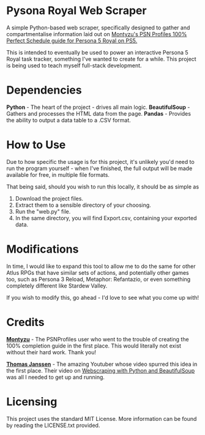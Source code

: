 # Pysona Royal Web Scraper

A simple Python-based web scraper, specifically designed to gather and compartmentalise information laid out on [Montyzu's PSN Profiles 100% Perfect Schedule guide for Persona 5 Royal on PS5.](https://psnprofiles.com/guide/11946-persona-5-royal-100-perfect-schedule#2-april)

This is intended to eventually be used to power an interactive Persona 5 Royal task tracker, something I've wanted to create for a while. This project is being used to teach myself full-stack development.

# Dependencies

**Python** - The heart of the project - drives all main logic.
**BeautifulSoup** - Gathers and processes the HTML data from the page.
**Pandas** - Provides the ability to output a data table to a .CSV format.

# How to Use
Due to how specific the usage is for this project, it's unlikely you'd need to run the program yourself - when I've finished, the full output will be made available for free, in multiple file formats.

That being said, should you wish to run this locally, it should be as simple as
1) Download the project files.
2) Extract them to a sensible directory of your choosing.
3) Run the "web.py" file.
4) In the same directory, you will find Export.csv, containing your exported data.

# Modifications
In time, I would like to expand this tool to allow me to do the same for other Atlus RPGs that have similar sets of actions, and potentially other games too, such as Persona 3 Reload, Metaphor: Refantazio, or even something completely different like Stardew Valley.

If you wish to modify this, go ahead - I'd love to see what you come up with!

# Credits
[**Montyzu**](https://psnprofiles.com/Montyzu) - The PSNProfiles user who went to the trouble of creating the 100% completion guide in the first place. This 		 would literally not exist without their hard work. Thank you!

[**Thomas Janssen**](https://www.youtube.com/@TomsTechAcademy) - The amazing Youtuber whose video spurred this idea in the first place. Their video on [Webscraping with Python and BeautifulSoup](https://www.youtube.com/watch?v=nBzrMw8hkmY) was all I needed to get up and running.

# Licensing
This project uses the standard MIT License. More information can be found by reading the LICENSE.txt provided.
